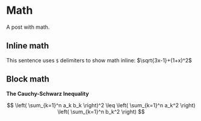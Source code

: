 # Math

A post with math.

## Inline math

This sentence uses `$` delimiters to show math inline:  $\sqrt{3x-1}+(1+x)^2$

## Block math

**The Cauchy-Schwarz Inequality**

$$
\left( \sum_{k=1}^n a_k b_k \right)^2 \leq \left( \sum_{k=1}^n a_k^2 \right) \left( \sum_{k=1}^n b_k^2 \right)
$$
